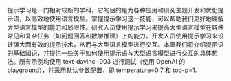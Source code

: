 提示学习是一门相对较新的学科，它的目的是为各种应用和研究主题开发和优化提示语，以高效地使用语言模型。掌握提示学习这一技能，可以帮助我们更好地理解大型语言模型的能力和局限性。研究人员使用提示学习来提高大型语言模型在各种常见和复杂任务（如问题回答和数学推理）上的能力。开发人员使用提示学习来设计强大而有效的提示技术，从而与大型语言模型进行交互。本章我们将介绍提示语的基础知识，并提供一些关于如何使用提示语与大型语言模型进行交互的具体想法。所有示例均使用 text-davinci-003 进行测试（使用 OpenAI 的 playground），并采用默认参数配置，即 temperature=0.7 和 top-p=1。